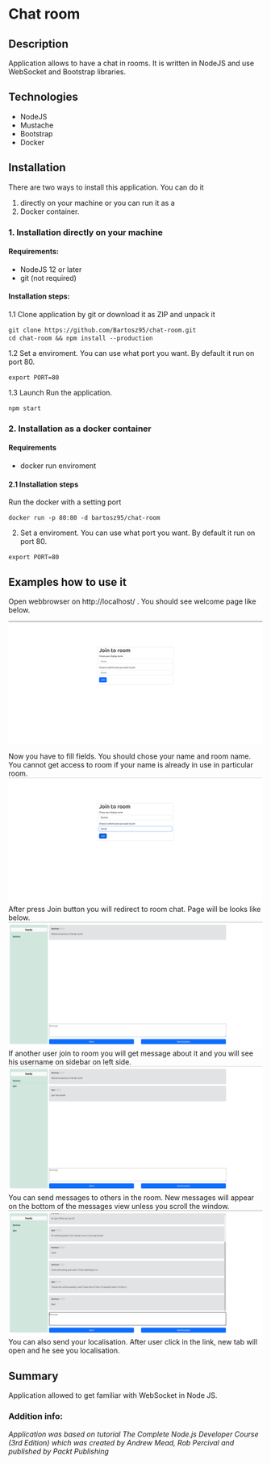# Chat room

## Description
Application allows to have a chat in rooms. It is written in NodeJS and use WebSocket and Bootstrap libraries.

## Technologies
- NodeJS
- Mustache
- Bootstrap
- Docker

## Installation
There are two ways to install this application. You can do it 
 1. directly on your machine or you can run it as a 
 2. Docker container.

### 1. Installation directly on your machine
#### Requirements:
 - NodeJS 12 or later
 - git (not required)

#### Installation steps:
1.1 Clone application by git or download it as ZIP and unpack it
```
git clone https://github.com/Bartosz95/chat-room.git
cd chat-room && npm install --production
```
1.2 Set a enviroment. You can use what port you want. By default it run on port 80.
```
export PORT=80
```
1.3 Launch
Run the application.
```
npm start
```
### 2. Installation as a docker container
#### Requirements
 - docker run enviroment

#### 2.1 Installation steps
Run the docker with a setting port
```
docker run -p 80:80 -d bartosz95/chat-room
```
2. Set a enviroment. You can use what port you want. By default it run on port 80.
```
export PORT=80
```

## Examples how to use it
Open webbrowser on http://localhost/ . You should see welcome page like below.

![](doc/welcome1.png)

Now you have to fill fields. You should chose your name and room name. You cannot get access to room if your name is already in use in particular room. 
![](doc/welcome2.png)
After press Join button you will redirect to room chat. Page will be looks like below.
![](doc/chat1.png)
If another user join to room you will get message about it and you will see his username on sidebar on left side.
![](doc/chat2.png)
You can send messages to others in the room. New messages will appear on the bottom of the messages view unless you scroll the window.
![](doc/chat3.png)
You can also send your localisation. After user click in the link, new tab will open and he see you localisation.

## Summary
Application allowed to get familiar with WebSocket in Node JS.

### Addition info:
*Application was based on tutorial The Complete Node.js Developer Course (3rd Edition) which was created by Andrew Mead, Rob Percival and published by Packt Publishing*